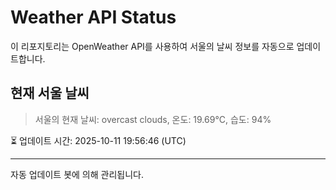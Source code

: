 
# Weather API Status

이 리포지토리는 OpenWeather API를 사용하여 서울의 날씨 정보를 자동으로 업데이트합니다.

## 현재 서울 날씨
> 서울의 현재 날씨: overcast clouds, 온도: 19.69°C, 습도: 94%

⏳ 업데이트 시간: 2025-10-11 19:56:46 (UTC)

---
자동 업데이트 봇에 의해 관리됩니다.
